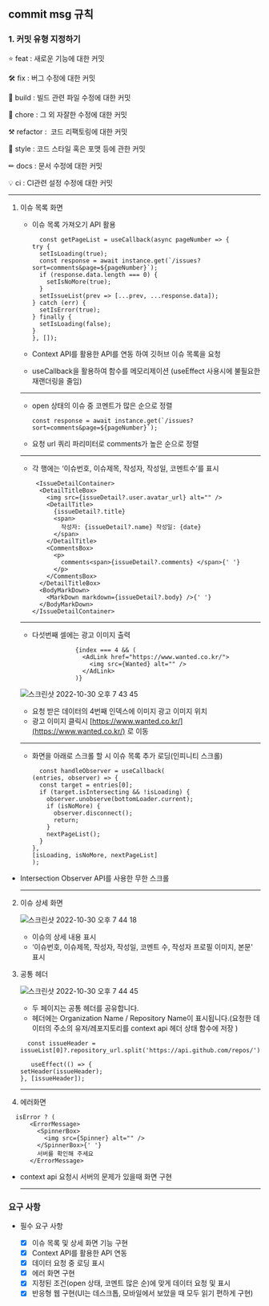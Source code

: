 ## commit msg 규칙

### 1. 커밋 유형 지정하기

⭐ feat : 새로운 기능에 대한 커밋

🛠 fix : 버그 수정에 대한 커밋

🧱 build : 빌드 관련 파일 수정에 대한 커밋

👏 chore : 그 외 자잘한 수정에 대한 커밋

⚒ refactor :  코드 리팩토링에 대한 커밋

🎨 style : 코드 스타일 혹은 포맷 등에 관한 커밋

✏ docs : 문서 수정에 대한 커밋

💡 ci : CI관련 설정 수정에 대한 커밋

---

1.  이슈 목록 화면

    - 이슈 목록 가져오기 API 활용

      ```
        const getPageList = useCallback(async pageNumber => {
      try {
        setIsLoading(true);
        const response = await instance.get(`/issues?sort=comments&page=${pageNumber}`);
        if (response.data.length === 0) {
          setIsNoMore(true);
        }
        setIssueList(prev => [...prev, ...response.data]);
      } catch (err) {
        setIsError(true);
      } finally {
        setIsLoading(false);
      }
      }, []);
      ```

    - Context API를 활용한 API를 연동 하여 깃허브 이슈 목록을 요청
    - useCallback을 활용하여 함수를 메모리제이션 (useEffect 사용시에 불필요한 재랜더링을 줄임)

    ***

    - open 상태의 이슈 중 코멘트가 많은 순으로 정렬

      ```
      const response = await instance.get(`/issues?sort=comments&page=${pageNumber}`);
      ```

    - 요청 url 쿼리 파리미터로 comments가 높은 순으로 정렬

    ***

    - 각 행에는 ‘이슈번호, 이슈제목, 작성자, 작성일, 코멘트수’를 표시

      ```
       <IssueDetailContainer>
        <DetailTitleBox>
          <img src={issueDetail?.user.avatar_url} alt="" />
          <DetailTitle>
            {issueDetail?.title}
            <span>
              작성자: {issueDetail?.name} 작성일: {date}
            </span>
          </DetailTitle>
          <CommentsBox>
            <p>
              comments<span>{issueDetail?.comments} </span>{' '}
            </p>
          </CommentsBox>
        </DetailTitleBox>
        <BodyMarkDown>
          <MarkDown markdown={issueDetail?.body} />{' '}
        </BodyMarkDown>
      </IssueDetailContainer>

      ```

    ***

    - 다섯번째 셀에는 광고 이미지 출력

      ```
                  {index === 4 && (
                    <AdLink href="https://www.wanted.co.kr/">
                      <img src={Wanted} alt="" />
                    </AdLink>
                  )}
      ```

    ![스크린샷 2022-10-30 오후 7 43 45](https://user-images.githubusercontent.com/104307213/198874539-b8c7c7ae-4809-467f-9289-f0707394ac96.png)

    - 요청 받은 데이터의 4번째 인덱스에 이미지 광고 이미지 위치
    - 광고 이미지 클릭시 [https://www.wanted.co.kr/](https://www.wanted.co.kr/) 로 이동

    ***

    - 화면을 아래로 스크롤 할 시 이슈 목록 추가 로딩(인피니티 스크롤)

      ```
        const handleObserver = useCallback(
      (entries, observer) => {
        const target = entries[0];
        if (target.isIntersecting && !isLoading) {
          observer.unobserve(bottomLoader.current);
          if (isNoMore) {
            observer.disconnect();
            return;
          }
          nextPageList();
        }
      },
      [isLoading, isNoMore, nextPageList]
      );
      ```

- Intersection Observer API를 사용한 무한 스크롤

  ***

2.  이슈 상세 화면

    ![스크린샷 2022-10-30 오후 7 44 18](https://user-images.githubusercontent.com/104307213/198874549-62323070-2ee9-4c12-9fff-01bec86a5eac.png)

    - 이슈의 상세 내용 표시
    - ‘이슈번호, 이슈제목, 작성자, 작성일, 코멘트 수, 작성자 프로필 이미지, 본문' 표시

3.  공통 헤더

    ![스크린샷 2022-10-30 오후 7 44 45](https://user-images.githubusercontent.com/104307213/198874558-d29690a5-c88d-471b-8d0c-8a0bb5bdb11b.png)

    - 두 페이지는 공통 헤더를 공유합니다.
    - 헤더에는 Organization Name / Repository Name이 표시됩니다.(요청한 데이터의 주소의 유저/레포지토리를 context api 헤더 상태 함수에 저장 )

    ```
      const issueHeader = issueList[0]?.repository_url.split('https://api.github.com/repos/').join('');

       useEffect(() => {
    setHeader(issueHeader);
    }, [issueHeader]);

    ```

    ***

4.  에러화면

```
  isError ? (
      <ErrorMessage>
        <SpinnerBox>
          <img src={Spinner} alt="" />
        </SpinnerBox>{' '}
        서버를 확인해 주세요
      </ErrorMessage>
```

- context api 요청시 서버의 문제가 있을때 화면 구현

  ***

### 요구 사항

- 필수 요구 사항

  - [x] 이슈 목록 및 상세 화면 기능 구현
  - [x] Context API를 활용한 API 연동
  - [x] 데이터 요청 중 로딩 표시
  - [x] 에러 화면 구현
  - [x] 지정된 조건(open 상태, 코멘트 많은 순)에 맞게 데이터 요청 및 표시
  - [x] 반응형 웹 구현(UI는 데스크톱, 모바일에서 보았을 때 모두 읽기 편하게 구현)
